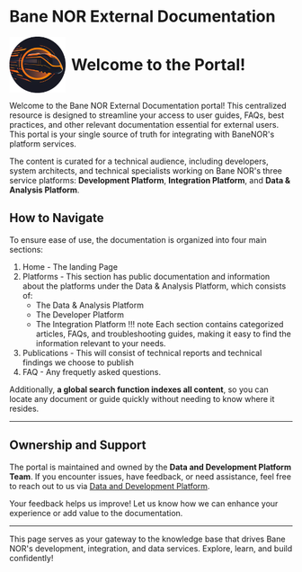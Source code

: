 # Bane NOR External Documentation

<div style="display: flex; align-items: center; height: 100px;">
    <img src="/img/platforms_round.png" alt="Image" width="100" height="100" style="margin-right: 10px;">
    <h1 style="margin: 0;">Welcome to the Portal!</h1>
</div>

Welcome to the Bane NOR External Documentation portal! This centralized resource is designed to streamline your access to user guides, FAQs, best practices, and other relevant documentation essential for external users. This portal is your single source of truth for integrating with BaneNOR's platform services.

The content is curated for a technical audience, including developers, system architects, and technical specialists working on Bane NOR's three service platforms: **Development Platform**, **Integration Platform**, and **Data & Analysis Platform**.

## How to Navigate  

To ensure ease of use, the documentation is organized into four main sections:

1. Home - The landing Page
2. Platforms - This section has public documentation and information about the platforms under the Data & Analysis Platform, which consists of:
    - The Data & Analysis Platform
    - The Developer Platform
    - The Integration Platform
    !!! note
        Each section contains categorized articles, FAQs, and troubleshooting guides, making it easy to find the information relevant to your needs.
3. Publications - This will consist of technical reports and technical findings we choose to publish
4. FAQ - Any frequetly asked questions.

Additionally, **a global search function indexes all content**, so you can locate any document or guide quickly without needing to know where it resides.

---

## Ownership and Support  

The portal is maintained and owned by the **Data and Development Platform Team**. If you encounter issues, have feedback, or need assistance, feel free to reach out to us via [Data and Development Platform](https://dev.azure.com/bn-apps/Data%20and%20Development%20Platform).

Your feedback helps us improve! Let us know how we can enhance your experience or add value to the documentation.

---

This page serves as your gateway to the knowledge base that drives Bane NOR's development, integration, and data services. Explore, learn, and build confidently!
